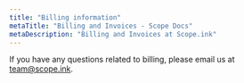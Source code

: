 ```yaml
---
title: "Billing information"
metaTitle: "Billing and Invoices - Scope Docs"
metaDescription: "Billing and Invoices at Scope.ink"
---
```


If you have any questions related to billing, please email us at <team@scope.ink>.